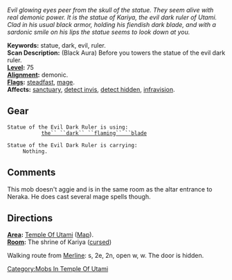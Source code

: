 *Evil glowing eyes peer from the skull of the statue. They seem alive
with real demonic power. It is the statue of Kariya, the evil dark ruler
of Utami. Clad in his usual black armor, holding his fiendish dark
blade, and with a sardonic smile on his lips the statue seems to look
down at you.*

**Keywords:** statue, dark, evil, ruler.  
**Scan Description:** (Black Aura) Before you towers the statue of the
evil dark ruler.  
**[Level](Level "wikilink"):** 75  
**[Alignment](Alignment "wikilink"):** demonic.  
**[Flags](:Category:_Mob_Types "wikilink"):**
[steadfast](Sentinel_Mobs "wikilink"),
[mage](Spellcasting_Mobs "wikilink").  
**Affects:** [sanctuary](Sanctuary "wikilink"), [detect
invis](Detect_Invis "wikilink"), [detect
hidden](Detect_Hidden "wikilink"),
[infravision](Infravision "wikilink").  

## Gear

`Statue of the Evil Dark Ruler is using:`  
<wielded>`           `[`the`` ``dark`` ``flaming`` ``blade`](Dark_Flaming_Blade "wikilink")

`Statue of the Evil Dark Ruler is carrying:`  
`     Nothing.`

## Comments

This mob doesn't aggie and is in the same room as the altar entrance to
Neraka. He does cast several mage spells though.

## Directions

**[Area](:Category:_Areas "wikilink"):** [ Temple Of
Utami](:Category:_Temple_Of_Utami "wikilink")
([Map](Temple_Of_Utami_Map "wikilink")).  
**[Room](:Category:_Rooms "wikilink"):** The shrine of Kariya
([cursed](Cursed_Rooms "wikilink"))

Walking route from [Merline](MobName "wikilink"): s, 2e, 2n, open w, w.
The door is hidden.  

[Category:Mobs In Temple Of
Utami](Category:Mobs_In_Temple_Of_Utami "wikilink")
